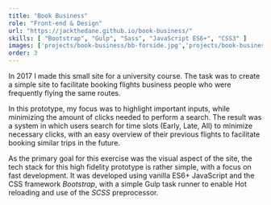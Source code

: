 ```yaml
---
title: "Book Business"
role: "Front-end & Design"
url: "https://jackthedane.github.io/book-business/"
skills: [ "Bootstrap", "Gulp", "Sass", "JavaScript ES6+", "CSS3" ]
images: ['projects/book-business/bb-forside.jpg','projects/book-business/bb-search.jpg']
order: 3
---
```


In 2017 I made this small site for a university course. The task was to create a simple site to facilitate booking flights business people who were frequently flying the same routes.

In this prototype, my focus was to highlight important inputs, while minimizing the amount of clicks needed to perform a search. The result was a system in which users search for time slots (Early, Late, All) to minimize necessary clicks, with an easy overview of their previous flights to facilitate booking similar trips in the future.

As the primary goal for this exercise was the visual aspect of the site, the tech stack for this high fidelity prototype is rather simple, with a focus on fast development. It was developed using vanilla ES6+ JavaScript and the CSS framework _Bootstrap_, with a simple Gulp task runner to enable Hot reloading and use of the _SCSS_ preprocessor.
